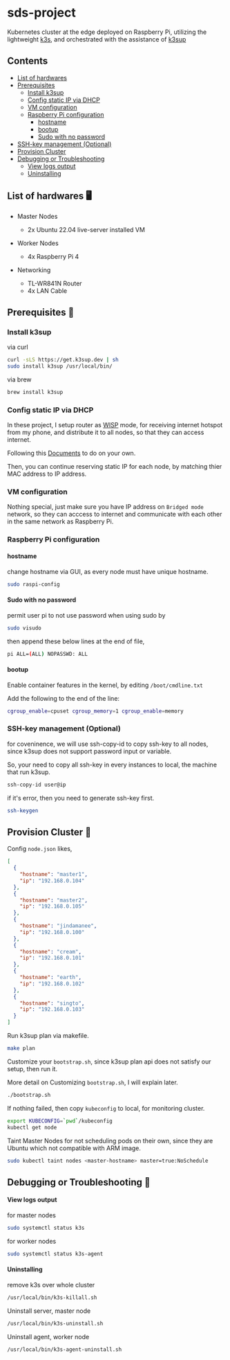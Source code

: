 # sds-project

Kubernetes cluster at the edge deployed on Raspberry Pi, utilizing the lightweight [k3s](https://k3s.io/), and orchestrated with the assistance of [k3sup](https://github.com/alexellis/k3sup)

## Contents

- [List of hardwares](#list-of-hardwares-)
- [Prerequisites](#prerequisites-)
  - [Install k3sup](#install-k3sup)
  - [Config static IP via DHCP](#config-static-ip-via-dhcp)
  - [VM configuration](#vm-configuration)
  - [Raspberry Pi configuration](#raspberry-pi-configuration)
    - [hostname](#hostname)
    - [bootup](#bootup)
    - [Sudo with no password](#sudo-with-no-password)
- [SSH-key management (Optional)](#ssh-key-management-optional)
- [Provision Cluster](#provision-cluster-)
- [Debugging or Troubleshooting](#debugging-or-troubleshooting-)
  - [View logs output](#view-logs-output)
  - [Uninstalling](#uninstalling)

## List of hardwares 🖥️

- Master Nodes

  - 2x Ubuntu 22.04 live-server installed VM

- Worker Nodes

  - 4x Raspberry Pi 4

- Networking

  - TL-WR841N Router
  - 4x LAN Cable

## Prerequisites 📝

### Install k3sup

via curl

```bash
curl -sLS https://get.k3sup.dev | sh
sudo install k3sup /usr/local/bin/
```

via brew

```bash
brew install k3sup
```

### Config static IP via DHCP

In these project, I setup router as [WISP](https://en.wikipedia.org/wiki/Wireless_distribution_system) mode, for receiving internet hotspot from my phone, and distribute it to all nodes, so that they can access internet.

Following this [Documents](https://www.tp-link.com/us/user-guides/tl-wr841n_v14/chapter-5-configure-the-router-in-wisp-mode) to do on your own.

Then, you can continue reserving static IP for each node, by matching thier MAC address to IP address.

### VM configuration

Nothing special, just make sure you have IP address on `Bridged mode` network, so they can acccess to internet and communicate with each other in the same network as Raspberry Pi.

### Raspberry Pi configuration

#### hostname

change hostname via GUI, as every node must have unique hostname.

```bash
sudo raspi-config
```

#### Sudo with no password

permit user pi to not use password when using sudo by

```bash
sudo visudo
```

then append these below lines at the end of file,

```bash
pi ALL=(ALL) NOPASSWD: ALL
```

#### bootup

Enable container features in the kernel, by editing `/boot/cmdline.txt`

Add the following to the end of the line:

```bash
cgroup_enable=cpuset cgroup_memory=1 cgroup_enable=memory
```

### SSH-key management (Optional)

for coveninence, we will use ssh-copy-id to copy ssh-key to all nodes, since k3sup does not support password input or variable.

So, your need to copy all ssh-key in every instances to local, the machine that run k3sup.

```bash
ssh-copy-id user@ip
```

if it's error, then you need to generate ssh-key first.

```bash
ssh-keygen
```

## Provision Cluster 🚀

Config `node.json` likes,

```json
[
  {
    "hostname": "master1",
    "ip": "192.168.0.104"
  },
  {
    "hostname": "master2",
    "ip": "192.168.0.105"
  },
  {
    "hostname": "jindamanee",
    "ip": "192.168.0.100"
  },
  {
    "hostname": "cream",
    "ip": "192.168.0.101"
  },
  {
    "hostname": "earth",
    "ip": "192.168.0.102"
  },
  {
    "hostname": "singto",
    "ip": "192.168.0.103"
  }
]
```

Run k3sup plan via makefile.

```bash
make plan
```

Customize your `bootstrap.sh`, since k3sup plan api does not satisfy our setup, then run it.

More detail on Customizing `bootstrap.sh`, I will explain later.

```bash
./bootstrap.sh
```

If nothing failed, then copy `kubeconfig` to local, for monitoring cluster.

```bash
export KUBECONFIG=`pwd`/kubeconfig
kubectl get node
```

Taint Master Nodes for not scheduling pods on their own, since they are Ubuntu which not compatible with ARM image.

```bash
sudo kubectl taint nodes <master-hostname> master=true:NoSchedule
```

## Debugging or Troubleshooting 🔧

#### View logs output

for master nodes

```bash
sudo systemctl status k3s
```

for worker nodes

```bash
sudo systemctl status k3s-agent
```

#### Uninstalling

remove k3s over whole cluster

```bash
/usr/local/bin/k3s-killall.sh
```

Uninstall server, master node

```bash
/usr/local/bin/k3s-uninstall.sh
```

Uninstall agent, worker node

```bash
/usr/local/bin/k3s-agent-uninstall.sh
```

